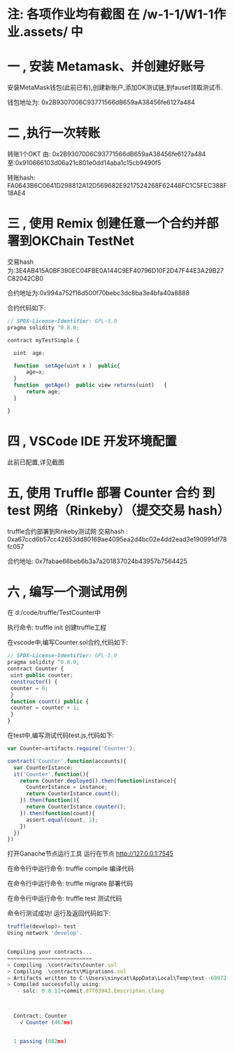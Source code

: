 # 注: 各项作业均有截图 在 /w-1-1/W1-1作业.assets/ 中
# 一 , 安装 Metamask、并创建好账号

安装MetaMask钱包(此前已有),创建新账户,添加OK测试链,到fauset领取测试币.

钱包地址为: 0x2B9307006C93771566dB659aA38456fe6127a484

# 二 ,执行一次转账
转账1个OKT 由: 0x2B9307006C93771566dB659aA38456fe6127a484 至:0x910666103d06a21c801e0dd14aba1c15cb9490f5

转账hash:   FA0643B6C0641D298812A12D569682E9217524268F62446FC1C5FEC388F18AE4 

# 三  , 使用 Remix 创建任意一个合约并部署到OKChain TestNet
交易hash为:3E4AB415A0BF390EC04FBE0A144C9EF40796D10F2D47F44E3A29B27C82042CB0

合约地址为:0x994a752f16d500f70bebc3dc8ba3e4bfa40a8888

合约代码如下:
```javascript
// SPDX-License-Identifier: GPL-3.0
pragma solidity ^0.8.0;

contract myTestSimple {

  uint  age;

  function  setAge(uint x )  public{
      age=x;
  }
  function  getAge()  public view returns(uint)   {
      return age;
  }

}
```

# 四 , VSCode IDE 开发环境配置
此前已配置,详见截图

# 五, 使用 Truffle 部署 Counter 合约 到 test 网络（Rinkeby）（提交交易 hash）

truffle合约部署到Rinkeby测试网
交易hash : 0xa67ccd6b57cc42653dd80169ae4095ea2d4bc02e4dd2ead3e190991df78fc057

合约地址: 0x7fabae66beb6b3a7a201837024b43957b7564425

# 六 , 编写一个测试用例

在 d:/code/truffle/TestCounter中 

执行命令: truffle init 创建truffle工程

在vscode中,编写Counter.sol合约,代码如下:
```javascript
// SPDX-License-Identifier: GPL-3.0
pragma solidity ^0.8.0; 
contract Counter { 
 uint public counter; 
 constructor() { 
 counter = 0; 
 } 
 function count() public { 
 counter = counter + 1; 
 } 
}
```

在test中,编写测试代码test.js,代码如下:
```javascript
var Counter=artifacts.require('Counter');

contract('Counter',function(accounts){
  var CounterIstance;
  it('Counter',function(){
    return Counter.deployed().then(function(instance){
      CounterIstance = instance;
      return CounterIstance.count();
    }).then(function(){
      return CounterIstance.counter();
    }).then(function(count){
      assert.equal(count, 1);
    })
  })
})
```
打开Ganache节点运行工具 运行在节点 http://127.0.0.1:7545

在命令行中运行命令: truffle compile 编译代码

在命令行中运行命令: truffle migrate 部署代码

在命令行中运行命令: truffle test 测试代码

命令行测试成功!
运行及返回代码如下:
```javascript
truffle(develop)> test
Using network 'develop'.


Compiling your contracts...
===========================
> Compiling .\contracts\Counter.sol
> Compiling .\contracts\Migrations.sol
> Artifacts written to C:\Users\sinycat\AppData\Local\Temp\test--69972-PZs1C3EidWGD
> Compiled successfully using:
   - solc: 0.8.11+commit.d7f03943.Emscripten.clang



  Contract: Counter
    √ Counter (467ms)


  1 passing (682ms)

```







